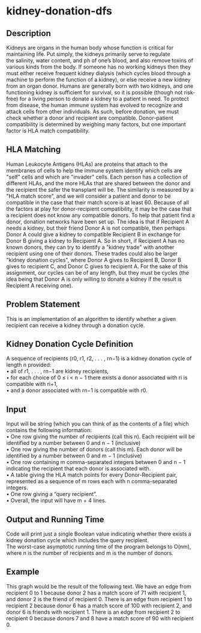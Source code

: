 # kidney-donation-dfs

## Description<br />
Kidneys are organs in the human body whose function is critical for maintaining life. Put simply, the kidneys primarily serve to regulate<br /> the salinity, water
content, and ph of one’s blood, and also remove toxins of various kinds from the body. If someone has no working kidneys then they must either receive frequent
kidney dialysis (which cycles blood through a machine to perform the function of a kidney), or else receive a new kidney from an organ donor. Humans are
generally born with two kidneys, and one functioning kidney is sufficient for survival, so it is possible (though not risk-free) for a living person to donate
a kidney to a patient in need. To protect from disease, the human immune system has evolved to recognize and attack cells from other individuals. As such,
before donation, we must check whether a donor and recipient are compatible. Donor-patient compatibility is determined by weighing many factors, but one
important factor is HLA match compatibility.<br />


## HLA Matching<br />
Human Leukocyte Antigens (HLAs) are proteins that attach to the membranes of cells to help the immune system identify which cells are "self" cells and which
are "invader" cells. Each person has a collection of different HLAs, and the more HLAs that are shared between the donor and the recipient the safer the
transplant will be. The similarity is measured by a "HLA match score", and we will consider a patient and donor to be compatible in the case that their
match score is at least 60. Because of all the factors at play for donor-recipient compatibility, it may be the case that a recipient does not know any compatible
donors. To help that patient find a donor, donation networks have been set up. The idea is that if Recipient A needs a kidney, but their friend Donor A
is not compatible, then perhaps Donor A could give a kidney to compatible Recipient B in exchange for Donor B giving a kidney to Recipient A. So in
short, if Recipient A has no known donors, they can try to identify a "kidney trade" with another recipient using one of their donors. These trades could also
be larger "kidney donation cycles", where Donor A gives to Recipient B, Donor B gives to recipient C, and Donor C gives to recipient A. For the sake of this
assignment, our cycles can be of any length, but they must be cycles (the idea being that Donor A is only willing to donate a kidney if the result is Recipient
A receiving one).


## Problem Statement<br />
This is an implementation of an algorithm to identify whether a given
recipient can receive a kidney through a donation cycle.


## Kidney Donation Cycle Definition<br />
A sequence of recipients (r0, r1, r2, . . . , rn−1) is a kidney donation cycle of length n provided:<br />
• all of r1, . . . , rn−1 are kidney recipients,<br />
• for each choice of 0 ≤ i < n − 1 there exists a donor associated with ri is compatible with ri+1,<br />
• and a donor associated with rn−1 is compatible with r0.<br />


## Input<br />
Input will be string (which you can think of as the contents of a file) which contains the following information:<br />
• One row giving the number of recipients (call this n). Each recipient will be identified by a number between 0 and n − 1 (inclusive)<br />
• One row giving the number of donors (call this m). Each donor will be identified by a number between 0 and m − 1 (inclusive)<br />
• One row containing m comma-separated integers between 0 and n − 1 indicating the recipient that each donor is associated with.<br />
• A table giving the HLA match points for every Donor-Recipient pair, represented as a sequence of m rows each with n comma-separated integers.<br />
• One row giving a “query recipient”.<br />
• Overall, the input will have m + 4 lines.<br />


## Output and Running Time<br />
Code will print just a single Boolean value indicating whether there exists a kidney donation cycle which includes the query recipient.<br />
The worst-case asymptotic running time of the program belongs to O(nm), where n is the number of recipients and m is the number of donors.<br />


## Example<br />
This graph would be the result of the following text. We have an edge from recipient 0 to 1 because donor 2 has a match score of 71 with recipient 1,
and donor 2 is the friend of recipient 0. There is an edge from recipient 1 to recipient 2 because donor 6 has a match score of 100 with recipient 2, and donor
6 is friends with recipient 1. There is an edge from recipient 2 to recipient 0 because donors 7 and 8 have a match score of 90 with recipient 0.

